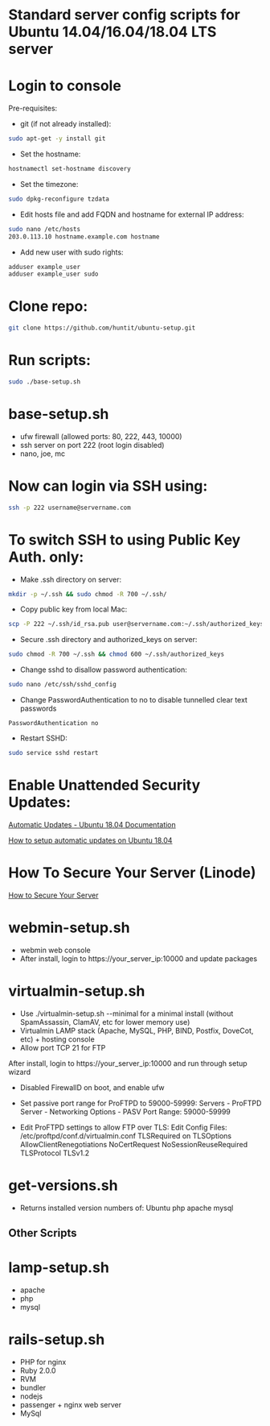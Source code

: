 # Standard server config scripts for Ubuntu 14.04/16.04/18.04 LTS server

# Login to console

Pre-requisites:
* git (if not already installed):
```bash
sudo apt-get -y install git
```

* Set the hostname:
```bash
hostnamectl set-hostname discovery
```

* Set the timezone:
```bash
sudo dpkg-reconfigure tzdata
```

* Edit hosts file and add FQDN and hostname for external IP address:
```bash
sudo nano /etc/hosts
203.0.113.10 hostname.example.com hostname
```

* Add new user with sudo rights:
```bash
adduser example_user
adduser example_user sudo
```

# Clone repo:
```bash
git clone https://github.com/huntit/ubuntu-setup.git
```

# Run scripts:
```bash
sudo ./base-setup.sh
```

# base-setup.sh
* ufw firewall (allowed ports: 80, 222, 443, 10000)
* ssh server on port 222 (root login disabled)
* nano, joe, mc

# Now can login via SSH using:
```bash
ssh -p 222 username@servername.com
```

# To switch SSH to using Public Key Auth. only:
* Make .ssh directory on server:
```bash
mkdir -p ~/.ssh && sudo chmod -R 700 ~/.ssh/
```

* Copy public key from local Mac:
```bash
scp -P 222 ~/.ssh/id_rsa.pub user@servername.com:~/.ssh/authorized_keys
```

* Secure .ssh directory and authorized_keys on server:
```bash
sudo chmod -R 700 ~/.ssh && chmod 600 ~/.ssh/authorized_keys
```

* Change sshd to disallow password authentication:
```bash
sudo nano /etc/ssh/sshd_config
```

* Change PasswordAuthentication to no to disable tunnelled clear text passwords
```
PasswordAuthentication no
```

* Restart SSHD:
```bash
sudo service sshd restart
```
# Enable Unattended Security Updates:
[Automatic Updates - Ubuntu 18.04 Documentation](https://help.ubuntu.com/lts/serverguide/automatic-updates.html)

[How to setup automatic updates on Ubuntu 18.04](https://libre-software.net/ubuntu-automatic-updates/)

# How To Secure Your Server (Linode)
[How to Secure Your Server](https://www.linode.com/docs/security/securing-your-server/)

# webmin-setup.sh
* webmin web console
* After install, login to https://your_server_ip:10000 and update packages

# virtualmin-setup.sh
* Use ./virtualmin-setup.sh --minimal for a minimal install (without SpamAssassin, ClamAV, etc for lower memory use)
* Virtualmin LAMP stack (Apache, MySQL, PHP, BIND, Postfix, DoveCot, etc) + hosting console
* Allow port TCP 21 for FTP

After install, login to https://your_server_ip:10000 and run through setup wizard
* Disabled FirewallD on boot, and enable ufw
* Set passive port range for ProFTPD to 59000-59999:
Servers - ProFTPD Server - Networking Options - PASV Port Range: 59000-59999

* Edit ProFTPD settings to allow FTP over TLS:
Edit Config Files: /etc/proftpd/conf.d/virtualmin.conf
TLSRequired on
TLSOptions AllowClientRenegotiations NoCertRequest NoSessionReuseRequired
TLSProtocol TLSv1.2


# get-versions.sh
* Returns installed version numbers of:
Ubuntu
php
apache
mysql


## Other Scripts

# lamp-setup.sh
* apache
* php
* mysql

# rails-setup.sh
* PHP for nginx
* Ruby 2.0.0
* RVM
* bundler
* nodejs
* passenger + nginx web server
* MySql



